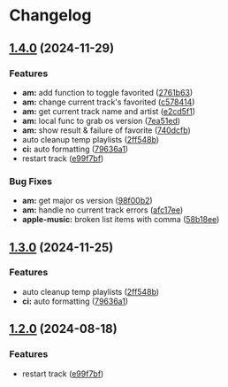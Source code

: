 # Changelog

## [1.4.0](https://github.com/ducktordanny/apple-music.nvim/compare/v1.3.0...v1.4.0) (2024-11-29)


### Features

* **am:** add function to toggle favorited ([2761b63](https://github.com/ducktordanny/apple-music.nvim/commit/2761b6365b3f65025a0fee29a0c33c0d1003317d))
* **am:** change current track's favorited ([c578414](https://github.com/ducktordanny/apple-music.nvim/commit/c578414c59bbf0feaf25a58ddee730cfb7a43f1c))
* **am:** get current track name and artist ([e2cd5f1](https://github.com/ducktordanny/apple-music.nvim/commit/e2cd5f1a2836a3551589e495dfee6571a875a7c7))
* **am:** local func to grab os version ([7ea51ed](https://github.com/ducktordanny/apple-music.nvim/commit/7ea51ed332f101fb7b243b0080ab69be25790846))
* **am:** show result & failure of favorite ([740dcfb](https://github.com/ducktordanny/apple-music.nvim/commit/740dcfbbf058c73195dabdcbe6eba8147d3c8044))
* auto cleanup temp playlists ([2ff548b](https://github.com/ducktordanny/apple-music.nvim/commit/2ff548b3b1260993380dd52a8127c73695d2debd))
* **ci:** auto formatting ([79636a1](https://github.com/ducktordanny/apple-music.nvim/commit/79636a19148334c44594336a5562c05ec2aa1bd1))
* restart track ([e99f7bf](https://github.com/ducktordanny/apple-music.nvim/commit/e99f7bf73105a001ca0b8ea1cbf5875a41e4ffc7))


### Bug Fixes

* **am:** get major os version ([98f00b2](https://github.com/ducktordanny/apple-music.nvim/commit/98f00b2d6a3b8990dcd7e8ecdc524bd6a4ad113c))
* **am:** handle no current track errors ([afc17ee](https://github.com/ducktordanny/apple-music.nvim/commit/afc17ee8b1e08230438e6bb8008d77a09b127f89))
* **apple-music:** broken list items with comma ([58b18ee](https://github.com/ducktordanny/apple-music.nvim/commit/58b18ee78f68311c3f3faa581b30aeca5195e450))

## [1.3.0](https://github.com/p5quared/apple-music.nvim/compare/v1.2.0...v1.3.0) (2024-11-25)


### Features

* auto cleanup temp playlists ([2ff548b](https://github.com/p5quared/apple-music.nvim/commit/2ff548b3b1260993380dd52a8127c73695d2debd))
* **ci:** auto formatting ([79636a1](https://github.com/p5quared/apple-music.nvim/commit/79636a19148334c44594336a5562c05ec2aa1bd1))

## [1.2.0](https://github.com/p5quared/apple-music.nvim/compare/v1.1.0...v1.2.0) (2024-08-18)


### Features

* restart track ([e99f7bf](https://github.com/p5quared/apple-music.nvim/commit/e99f7bf73105a001ca0b8ea1cbf5875a41e4ffc7))
